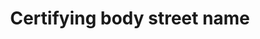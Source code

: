 ---
title: 'Certifying body street name'
slug: 'certification-certifying-body-street-name'
description: 'Full street name and number of an address'
required: False
module: 'Certifying Body'
cluster: 'Certification'
policy: 'Free value. Single value only.'
layout: 'home'
---